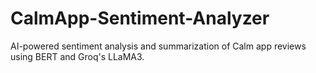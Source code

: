 # CalmApp-Sentiment-Analyzer
AI-powered sentiment analysis and summarization of Calm app reviews using BERT and Groq's LLaMA3.
